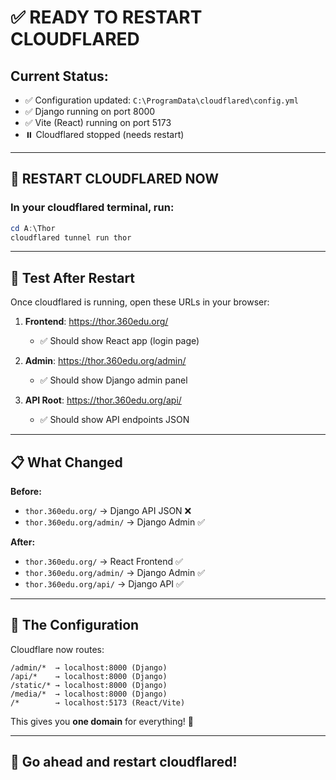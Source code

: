 # ✅ READY TO RESTART CLOUDFLARED

## Current Status:
- ✅ Configuration updated: `C:\ProgramData\cloudflared\config.yml`
- ✅ Django running on port 8000
- ✅ Vite (React) running on port 5173
- ⏸️ Cloudflared stopped (needs restart)

---

## 🚀 RESTART CLOUDFLARED NOW

### In your **cloudflared terminal**, run:

```powershell
cd A:\Thor
cloudflared tunnel run thor
```

---

## 🧪 Test After Restart

Once cloudflared is running, open these URLs in your browser:

1. **Frontend**: https://thor.360edu.org/
   - ✅ Should show React app (login page)
   
2. **Admin**: https://thor.360edu.org/admin/
   - ✅ Should show Django admin panel
   
3. **API Root**: https://thor.360edu.org/api/
   - ✅ Should show API endpoints JSON

---

## 📋 What Changed

**Before:**
- `thor.360edu.org/` → Django API JSON ❌
- `thor.360edu.org/admin/` → Django Admin ✅

**After:**
- `thor.360edu.org/` → React Frontend ✅
- `thor.360edu.org/admin/` → Django Admin ✅
- `thor.360edu.org/api/` → Django API ✅

---

## 🔄 The Configuration

Cloudflare now routes:
```
/admin/*  → localhost:8000 (Django)
/api/*    → localhost:8000 (Django)
/static/* → localhost:8000 (Django)
/media/*  → localhost:8000 (Django)
/*        → localhost:5173 (React/Vite)
```

This gives you **one domain** for everything! 🎉

---

## 🎯 Go ahead and restart cloudflared!
